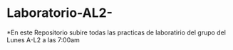 # Laboratorio-AL2-
*En este Repositorio subire todas las practicas de laboratirio del grupo del Lunes A-L2 a las 7:00am
